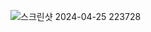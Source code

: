 ![스크린샷 2024-04-25 223728](https://github.com/dbsrjs/Tower_Defense/assets/124150775/be0e7972-115a-43f1-b0b6-51f001b2050c)
